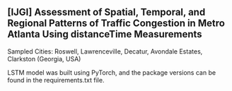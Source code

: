 ## [IJGI] Assessment of Spatial, Temporal, and Regional Patterns of Traffic Congestion in Metro Atlanta Using distanceTime Measurements

Sampled Cities: Roswell, Lawrenceville, Decatur, Avondale Estates, Clarkston (Georgia, USA)

LSTM model was built using PyTorch, and the package versions can be found in the requirements.txt file.
